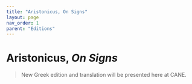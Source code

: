 ```yaml
---
title: "Aristonicus, On Signs"
layout: page
nav_order: 1
parent: "Editions"
---
```


# Aristonicus, *On Signs*

> New Greek edition and translation will be presented here at CANE.